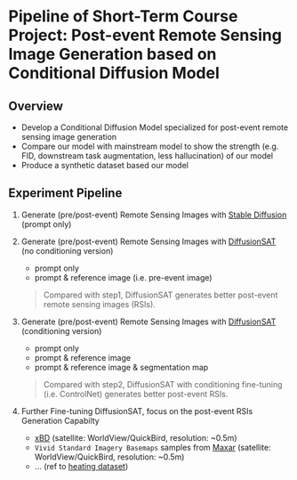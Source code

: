 # Pipeline of Short-Term Course Project: Post-event Remote Sensing Image Generation based on Conditional Diffusion Model

## Overview

- Develop a Conditional Diffusion Model specialized for post-event remote sensing image generation
- Compare our model with mainstream model to show the strength (e.g. FID, downstream task augmentation, less hallucination) of our model 
- Produce a synthetic dataset based our model  

## Experiment Pipeline

1. Generate (pre/post-event) Remote Sensing Images with [Stable Diffusion](https://github.com/CompVis/stable-diffusion) (prompt only)

2. Generate (pre/post-event)  Remote Sensing Images with [DiffusionSAT](https://github.com/samar-khanna/DiffusionSat) (no conditioning version)

   - prompt only
   - prompt & reference image (i.e. pre-event image)

   > Compared with step1, DiffusionSAT generates better post-event remote sensing images (RSIs).

3. Generate (pre/post-event) Remote Sensing Images with [DiffusionSAT](https://github.com/samar-khanna/DiffusionSat) (conditioning version)

   - prompt only
   - prompt & reference image
   - prompt & reference image & segmentation map

   > Compared with step2, DiffusionSAT with conditioning fine-tuning (i.e. ControlNet) generates better post-event RSIs.

4. Further Fine-tuning DiffusionSAT, focus on the post-event RSIs Generation Capabilty

   - [xBD](https://xview2.org/dataset) (satellite: WorldView/QuickBird, resolution: ~0.5m)
   - `Vivid Standard Imagery Basemaps` samples from [Maxar](https://resources.maxar.com/product-samples/vivid-standard-imagery-basemaps-global-locations) (satellite: WorldView/QuickBird,  resolution: ~0.5m)
   - ... (ref to [heating dataset](../paper_writing/paper.md#dataset))
